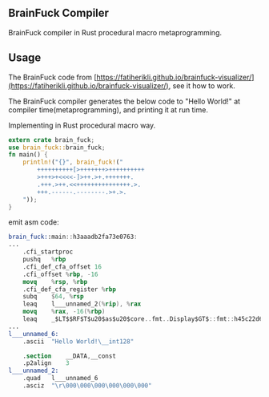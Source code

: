 ## BrainFuck Compiler
BrainFuck compiler in Rust procedural macro metaprogramming.

## Usage
The BrainFuck code from [https://fatiherikli.github.io/brainfuck-visualizer/](https://fatiherikli.github.io/brainfuck-visualizer/), see it how to work.

The BrainFuck compiler generates the below code to "Hello World!" at compiler time(metaprogramming), and printing it at run time.

Implementing in Rust procedural macro way.

```rust
extern crate brain_fuck;
use brain_fuck::brain_fuck;
fn main() {
    println!("{}", brain_fuck!("
        ++++++++++[>+++++++>++++++++++
        >+++>+<<<<-]>++.>+.+++++++.
        .+++.>++.<<+++++++++++++++.>.
        +++.------.--------.>+.>.
    "));
}
```

emit asm code:
```nasm
brain_fuck::main::h3aaadb2fa73e0763:
...
	.cfi_startproc
	pushq	%rbp
	.cfi_def_cfa_offset 16
	.cfi_offset %rbp, -16
	movq	%rsp, %rbp
	.cfi_def_cfa_register %rbp
	subq	$64, %rsp
	leaq	l___unnamed_2(%rip), %rax
	movq	%rax, -16(%rbp)
	leaq	_$LT$$RF$T$u20$as$u20$core..fmt..Display$GT$::fmt::h45c22d68a23dc67a(%rip), %rax
...
l___unnamed_6:
	.ascii	"Hello World!\__int128"

	.section	__DATA,__const
	.p2align	3
l___unnamed_2:
	.quad	l___unnamed_6
	.asciz	"\r\000\000\000\000\000\000"
```
